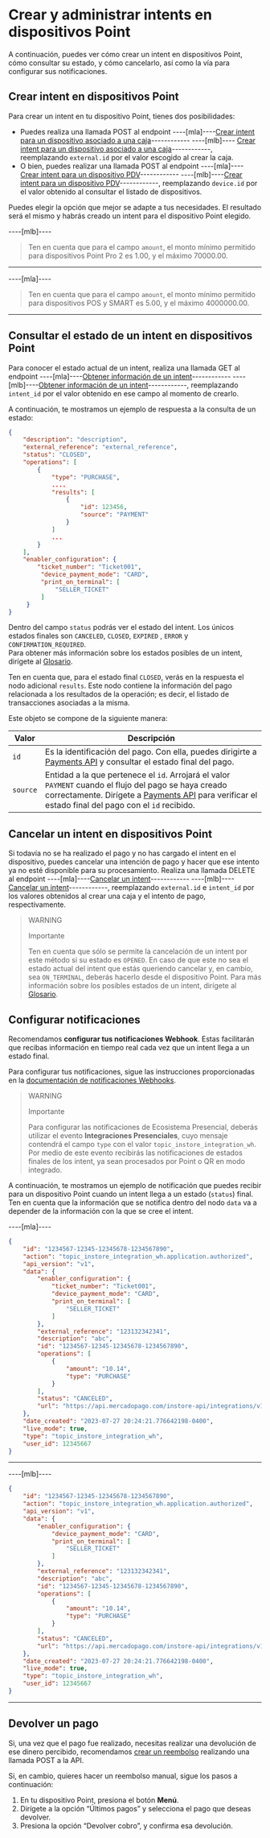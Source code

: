 # Crear y administrar intents en dispositivos Point

A continuación, puedes ver cómo crear un intent en dispositivos Point, cómo consultar su estado, y cómo cancelarlo, así como la vía para configurar sus notificaciones.

## Crear intent en dispositivos Point

Para crear un intent en tu dispositivo Point, tienes dos posibilidades:

* Puedes realiza una llamada POST al endpoint ----[mla]----[Crear intent para un dispositivo asociado a una caja](/developers/es/reference/instore_api_mla/_instore-api_integrationsintents_point_pos_external_id/post)------------ ----[mlb]---- [Crear intent para un dispositivo asociado a una caja](/developers/es/reference/instore_api_mlb/_instore-api_integrationsintents_point_pos_external_id/post)------------, reemplazando `external.id` por el valor escogido al crear la caja.
* O bien, puedes realizar una llamada POST al endpoint ----[mla]----[Crear intent para un dispositivo PDV](/developers/es/reference/instore_api_mla/_instore-api_integrationsintents_point_device_id/post)------------ ----[mlb]----[Crear intent para un dispositivo PDV](/developers/es/reference/instore_api_mlb/_instore-api_integrationsintents_point_device_id/post)------------, reemplazando `device.id` por el valor obtenido al consultar el listado de dispositivos. 

Puedes elegir la opción que mejor se adapte a tus necesidades. El resultado será el mismo y habrás creado un intent para el dispositivo Point elegido.

----[mlb]----
> Ten en cuenta que para el campo `amount`, el monto mínimo permitido para dispositivos Point Pro 2 es 1.00, y el máximo 70000.00. 
------------

----[mla]----
> Ten en cuenta que para el campo `amount`, el monto mínimo permitido para dispositivos POS y SMART es 5.00, y el máximo 4000000.00.
------------

## Consultar el estado de un intent en dispositivos Point

Para conocer el estado actual de un intent, realiza una llamada GET al endpoint ----[mla]----[Obtener información de un intent](/developers/es/reference/instore_api_mla/_instore-api_integrationsintents_intent_id_point/get)------------ ----[mlb]----[Obtener información de un intent](/developers/es/reference/instore_api_mlb/_instore-api_integrationsintents_intent_id_point/get)------------, reemplazando `intent_id` por el valor obtenido en ese campo al momento de crearlo. 

A continuación, te mostramos un ejemplo de respuesta a la consulta de un estado:

``` json
{
    "description": "description",
    "external_reference": "external_reference",
    "status": "CLOSED",
    "operations": [
        {
            "type": "PURCHASE",
            ....
            "results": [
                {
                    "id": 123456,
                    "source": "PAYMENT"
                }
            ]
            ...
        }
    ],
    "enabler_configuration": {
        "ticket_number": "Ticket001",
         "device_payment_mode": "CARD",
         "print_on_terminal": [
             "SELLER_TICKET"
         ]
     }
}
```

Dentro del campo `status` podrás ver el estado del intent. Los únicos estados finales son `CANCELED`, `CLOSED`, `EXPIRED` , `ERROR` y  `CONFIRMATION_REQUIRED`.  
Para obtener más información sobre los estados posibles de un intent, dirígete al [Glosario](/developers/es/docs/ecosistema-presencial/glossary).

Ten en cuenta que, para el estado final `CLOSED`,  verás en la respuesta el nodo adicional `results`. Este nodo contiene la información del pago relacionada a los resultados de la operación; es decir, el listado de transacciones asociadas a la misma. 

Este objeto se compone de la siguiente manera: 

| Valor | Descripción |
|---|---|
| `id` | Es la identificación del pago. Con ella, puedes dirigirte a [Payments API](/developers/es/reference/payments/_payments_id/get) y consultar el estado final del pago. |
| `source` | Entidad a la que pertenece el `id`.  Arrojará el valor `PAYMENT` cuando el flujo del pago se haya creado correctamente. Dirígete a [Payments API](/developers/es/reference/payments/_payments_id/get) para verificar el estado final del pago con el `id` recibido. |

## Cancelar un intent en dispositivos Point

Si todavía no se ha realizado el pago y no has cargado el intent en el dispositivo, puedes cancelar una intención de pago y hacer que ese intento ya no esté disponible para su procesamiento. 
Realiza una llamada DELETE al endpoint ----[mla]----[Cancelar un intent](/developpers/es/reference/instore_api_mla/_instore-api_integrationsintents_intent_id_point/delete)------------ ----[mlb]----[Cancelar un intent](/developpers/es/reference/instore_api_mlb/_instore-api_integrationsintents_intent_id_point/delete)------------, reemplazando `external.id` e `intent_id` por los valores obtenidos al crear una caja y el intento de pago, respectivamente.

> WARNING
>
> Importante
>
> Ten en cuenta que sólo se permite la cancelación de un intent por este método si su estado es `OPENED`. En caso de que este no sea el estado actual del intent que estás queriendo cancelar y, en cambio, sea `ON_TERMINAL`, deberás hacerlo desde el dispositivo Point. Para más información sobre los posibles estados de un intent, dirígete al [Glosario](/developers/es/docs/ecosistema-presencial/glossary).

## Configurar notificaciones

Recomendamos **configurar tus notificaciones Webhook**. Estas facilitarán que recibas información en tiempo real cada vez que un intent llega a un estado final. 

Para configurar tus notificaciones, sigue las instrucciones proporcionadas en la [documentación de notificaciones Webhooks](/developers/es/docs/ecosistema-presencial/additional-content/your-integrations/notifications/webhooks).

> WARNING
>
> Importante
>
> Para configurar las notificaciones de Ecosistema Presencial, deberás utilizar el evento **Integraciones Presenciales**, cuyo mensaje contendrá el campo `type` con el valor  `topic_instore_integration_wh`. Por medio de este evento recibirás las notificaciones de estados finales de los intent, ya sean procesados por Point o QR en modo integrado.  

A continuación, te mostramos un ejemplo de notificación que puedes recibir para un dispositivo Point cuando un intent llega a un estado (`status`) final. Ten en cuenta que la información que se notifica dentro del nodo `data` va a depender de la información con la que se cree el intent.

----[mla]----
``` json
{
    "id": "1234567-12345-12345678-1234567890",
    "action": "topic_instore_integration_wh.application.authorized",
    "api_version": "v1",
    "data": {
        "enabler_configuration": {
            "ticket_number": "Ticket001",
            "device_payment_mode": "CARD",
            "print_on_terminal": [
                "SELLER_TICKET"
            ]
        },
        "external_reference": "123132342341",
        "description": "abc",
        "id": "1234567-12345-12345678-1234567890",
        "operations": [
            {
                "amount": "10.14",
                "type": "PURCHASE"
            }
        ],
        "status": "CANCELED",
        "url": "https://api.mercadopago.com/instore-api/integrations/v1/intents/1234567-12345-12345678-1234567890/point"
    },
    "date_created": "2023-07-27 20:24:21.776642198-0400",
    "live_mode": true,
    "type": "topic_instore_integration_wh",
    "user_id": 12345667
}

```
------------
----[mlb]----
``` json
{
    "id": "1234567-12345-12345678-1234567890",
    "action": "topic_instore_integration_wh.application.authorized",
    "api_version": "v1",
    "data": {
        "enabler_configuration": {
            "device_payment_mode": "CARD",
            "print_on_terminal": [
                "SELLER_TICKET"
            ]
        },
        "external_reference": "123132342341",
        "description": "abc",
        "id": "1234567-12345-12345678-1234567890",
        "operations": [
            {
                "amount": "10.14",
                "type": "PURCHASE"
            }
        ],
        "status": "CANCELED",
        "url": "https://api.mercadopago.com/instore-api/integrations/v1/intents/1234567-12345-12345678-1234567890/point"
    },
    "date_created": "2023-07-27 20:24:21.776642198-0400",
    "live_mode": true,
    "type": "topic_instore_integration_wh",
    "user_id": 12345667
}

```
------------

## Devolver un pago

Si, una vez que el pago fue realizado, necesitas realizar una devolución de ese dinero percibido, recomendamos [crear un reembolso](/developers/es/reference/chargebacks/_payments_id_refunds/post) realizando una llamada POST a la API. 

Si, en cambio, quieres hacer un reembolso manual, sigue los pasos a continuación:

1. En tu dispositivo Point, presiona el botón **Menú**.
2. Dirígete a la opción “Últimos pagos” y selecciona el pago que deseas devolver.
3. Presiona la opción “Devolver cobro”, y confirma esa devolución.